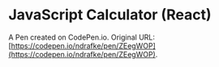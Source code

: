 # JavaScript Calculator (React)

A Pen created on CodePen.io. Original URL: [https://codepen.io/ndrafke/pen/ZEegWOP](https://codepen.io/ndrafke/pen/ZEegWOP).


